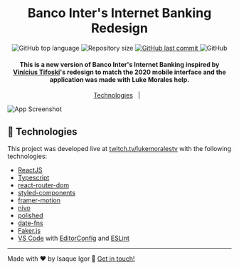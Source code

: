 <h1 align="center">
    Banco Inter's Internet Banking Redesign
</h1>

<p align="center">
  <img alt="GitHub top language" src="https://img.shields.io/github/languages/top/IsaqueIgor/banco-inter-ui.svg">

  <img alt="Repository size" src="https://img.shields.io/github/repo-size/IsaqueIgor/banco-inter-ui.svg">
  <a href="https://github.com/IsaqueIgor/banco-inter-ui/commits/master">
    <img alt="GitHub last commit" src="https://img.shields.io/github/last-commit/IsaqueIgor/banco-inter-ui.svg">
  </a>

  <img alt="GitHub" src="https://img.shields.io/github/license/IsaqueIgor/banco-inter-ui.svg">
</p>

<h4 align="center">
  This is a new version of Banco Inter's Internet Banking inspired by <a href="https://www.linkedin.com/in/vtifoski/">Vinícius Tifoski</a>'s redesign to match the 2020 mobile interface and the application was made with Luke Morales help.
</h4>

<p align="center">
  <a href="#rocket-technologies">Technologies</a>&nbsp;&nbsp;&nbsp;|&nbsp;&nbsp;&nbsp;
</p>

![App Screenshot](https://res.cloudinary.com/lukemorales/image/upload/v1599784304/readme_logos/bancointer-preview_resa83.png)

## :rocket: Technologies

This project was developed live at [twitch.tv/lukemoralestv](https://www.twitch.tv/lukemoralestv) with the following technologies:

- [ReactJS](https://reactjs.org/)
- [Typescript][ts]
- [react-router-dom](https://github.com/ReactTraining/react-router)
- [styled-components](https://www.styled-components.com/)
- [framer-motion](https://www.framer.com/motion/)
- [nivo](https://nivo.rocks)
- [polished](https://polished.js.org)
- [date-fns](https://date-fns.org/)
- [Faker.js](https://github.com/marak/Faker.js/)
- [VS Code][vscode] with [EditorConfig][vceditconfig] and [ESLint][vceslint]

---

Made with ♥ by Isaque Igor :wave: [Get in touch!](https://www.linkedin.com/in/isaqueigor/)

[ts]: https://www.typescriptlang.org
[vscode]: https://code.visualstudio.com/
[yarn]: https://yarnpkg.com/
[vceditconfig]: https://marketplace.visualstudio.com/items?itemName=EditorConfig.EditorConfig
[vceslint]: https://marketplace.visualstudio.com/items?itemName=dbaeumer.vscode-eslint
